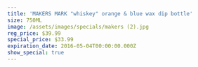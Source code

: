 ```yaml
---
title: 'MAKERS MARK "whiskey" orange & blue wax dip bottle'
size: 750ML
image: /assets/images/specials/makers (2).jpg
reg_price: $39.99
special_price: $33.99
expiration_date: 2016-05-04T00:00:00.000Z
show_special: true
---
```



